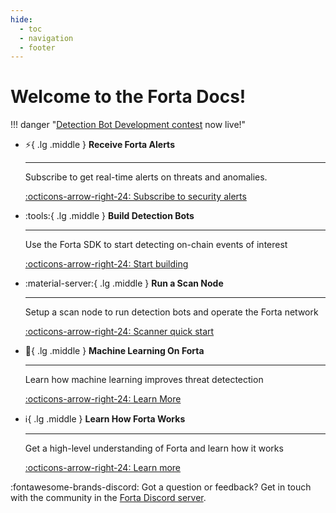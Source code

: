```yaml
---
hide:
  - toc
  - navigation
  - footer
---
```


# Welcome to the Forta Docs!

!!! danger "[Detection Bot Development contest](contest9-forta.md) now live!"

<div class="grid cards" markdown>


-   :zap:{ .lg .middle } __Receive Forta Alerts__

    ---

    Subscribe to get real-time alerts on threats and anomalies.

    [:octicons-arrow-right-24: Subscribe to security alerts](receive-forta-alerts.md)

-   :tools:{ .lg .middle } __Build Detection Bots__

    ---

    Use the Forta SDK to start detecting on-chain events of interest

    [:octicons-arrow-right-24: Start building](quickstart.md)

-   :material-server:{ .lg .middle } __Run a Scan Node__

    ---

    Setup a scan node to run detection bots and operate the Forta network

    [:octicons-arrow-right-24: Scanner quick start](scanner-quickstart.md)

-   :robot:{ .lg .middle } __Machine Learning On Forta__

    ---

    Learn how machine learning improves threat detectection

    [:octicons-arrow-right-24: Learn More](ml-with-forta.md)

-   :information_source:{ .lg .middle } __Learn How Forta Works__

    ---

    Get a high-level understanding of Forta and learn how it works

    [:octicons-arrow-right-24: Learn more](what-is-forta.md)
   
</div>


:fontawesome-brands-discord: Got a question or feedback? Get in touch with the community in the [Forta Discord server](https://discord.gg/DUju5Dh4J9).<br><br>

